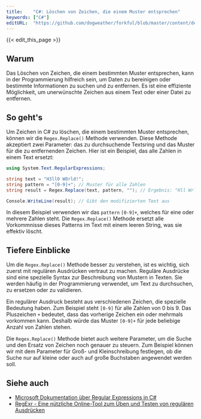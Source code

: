 ```yaml
---
title:    "C#: Löschen von Zeichen, die einem Muster entsprechen"
keywords: ["C#"]
editURL:  "https://github.com/dogweather/forkful/blob/master/content/de/c-sharp/deleting-characters-matching-a-pattern.md"
---
```


{{< edit_this_page >}}

## Warum

Das Löschen von Zeichen, die einem bestimmten Muster entsprechen, kann in der Programmierung hilfreich sein, um Daten zu bereinigen oder bestimmte Informationen zu suchen und zu entfernen. Es ist eine effiziente Möglichkeit, um unerwünschte Zeichen aus einem Text oder einer Datei zu entfernen.

## So geht's

Um Zeichen in C# zu löschen, die einem bestimmten Muster entsprechen, können wir die `Regex.Replace()` Methode verwenden. Diese Methode akzeptiert zwei Parameter: das zu durchsuchende Textsring und das Muster für die zu entfernenden Zeichen. Hier ist ein Beispiel, das alle Zahlen in einem Text ersetzt:

```C#
using System.Text.RegularExpressions;

string text = "H3ll0 W0rld!";
string pattern = "[0-9]+"; // Muster für alle Zahlen
string result = Regex.Replace(text, pattern, ""); // Ergebnis: "Hll Wrld!"

Console.WriteLine(result); // Gibt den modifizierten Text aus
```

In diesem Beispiel verwenden wir das `pattern` `[0-9]+`, welches für eine oder mehrere Zahlen steht. Die `Regex.Replace()` Methode ersetzt alle Vorkommnisse dieses Patterns im Text mit einem leeren String, was sie effektiv löscht.

## Tiefere Einblicke

Um die `Regex.Replace()` Methode besser zu verstehen, ist es wichtig, sich zuerst mit regulären Ausdrücken vertraut zu machen. Reguläre Ausdrücke sind eine spezielle Syntax zur Beschreibung von Mustern in Texten. Sie werden häufig in der Programmierung verwendet, um Text zu durchsuchen, zu ersetzen oder zu validieren.

Ein regulärer Ausdruck besteht aus verschiedenen Zeichen, die spezielle Bedeutung haben. Zum Beispiel steht `[0-9]` für alle Zahlen von 0 bis 9. Das Pluszeichen `+` bedeutet, dass das vorherige Zeichen ein oder mehrmals vorkommen kann. Deshalb würde das Muster `[0-9]+` für jede beliebige Anzahl von Zahlen stehen.

Die `Regex.Replace()` Methode bietet auch weitere Parameter, um die Suche und den Ersatz von Zeichen noch genauer zu steuern. Zum Beispiel können wir mit dem Parameter für Groß- und Kleinschreibung festlegen, ob die Suche nur auf kleine oder auch auf große Buchstaben angewendet werden soll.

## Siehe auch
- [Microsoft Dokumentation über Regular Expressions in C#](https://docs.microsoft.com/en-us/dotnet/standard/base-types/regular-expression-language-quick-reference)
- [RegExr - Eine nützliche Online-Tool zum Üben und Testen von regulären Ausdrücken](https://regexr.com/)